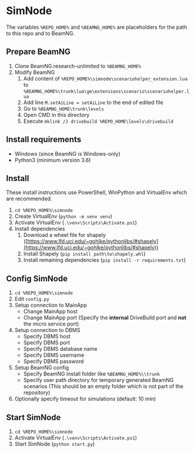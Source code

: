 # SimNode
The variables `%REPO_HOME%` and `%BEAMNG_HOME%` are placeholders for the path to this repo and to BeamNG.

## Prepare BeamNG
1. Clone BeamNG.research-unlimited to `%BEAMNG_HOME%`
1. Modify BeamNG
    1. Add content of `%REPO_HOME%\simnode\scenariohelper_extension.lua` to `%BEAMNG_HOME%\trunk\lua\ge\extensions\scenario\scenariohelper.lua`
    1. Add line `M.setAiLine = setAiLine` to the end of edited file
    1. Go to `%BEAMNG_HOME\trunk\levels`
    1. Open CMD in this directory
    1. Execute `mklink /J drivebuild %REPO_HOME\levels\drivebuild`

## Install requirements
- Windows (since BeamNG is Windows-only)
- Python3 (minimum version 3.6)

## Install
These install instructions use PowerShell, WinPython and VirtualEnv which are recommended.
1. `cd %REPO_HOME%\simnode`
1. Create VirtualEnv (`python -m venv venv`)
1. Activate VirtualEnv (`.\venv\Scripts\Activate.ps1`)
1. Install dependencies
    1. Download a wheel file for shapely ([https://www.lfd.uci.edu/~gohlke/pythonlibs/#shapely](https://www.lfd.uci.edu/~gohlke/pythonlibs/#shapely))
    1. Install Shapely (`pip install path\to\shapely.whl`)
    1. Install remaining dependencies (`pip install -r requirements.txt`)

## Config SimNode
1. `cd %REPO_HOME%\simnode`
1. Edit `config.py`
1. Setup connection to MainApp
    - Change MainApp host
    - Change MainApp port (Specify the **internal** DriveBuild port and **not** the micro service port)
1. Setup connection to DBMS
    - Specify DBMS host
    - Specify DBMS port
    - Specify DBMS database name
    - Specify DBMS username
    - Specify DBMS password
1. Setup BeamNG config
    - Specify BeamNG install folder like `%BEAMNG_HOME%\\trunk`
    - Specify user path directory for temporary generated BeamNG scenarios (This should be an empty folder which is not part of the repository)
1. Optionally specify timeout for simulations (default: 10 min)

## Start SimNode
1. `cd %REPO_HOME%\simnode`
1. Activate VirtualEnv (`.\venv\Scripts\Activate.ps1`)
1. Start SimNode (`python start.py`)


